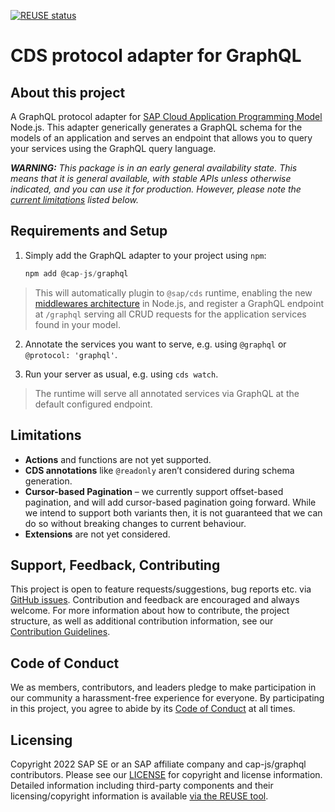 [![REUSE status](https://api.reuse.software/badge/github.com/cap-js/graphql)](https://api.reuse.software/info/github.com/cap-js/graphql)

# CDS protocol adapter for GraphQL

## About this project

A GraphQL protocol adapter for [SAP Cloud Application Programming Model](https://cap.cloud.sap) Node.js.
This adapter generically generates a GraphQL schema for the models of an application and serves an endpoint that allows you to query your services using the GraphQL query language.

_**WARNING:** This package is in an early general availability state. This means that it is general available, with stable APIs unless otherwise indicated, and you can use it for production. However, please note the [current limitations](#limitations) listed below._

## Requirements and Setup

1. Simply add the GraphQL adapter to your project using `npm`:
   ```js
   npm add @cap-js/graphql
   ```

> This will automatically plugin to `@sap/cds` runtime, enabling the new [middlewares architecture](https://cap.cloud.sap/docs/node.js/middlewares) in Node.js, and register a GraphQL endpoint at `/graphql` serving all CRUD requests for the application services found in your model. 
  
2. Annotate the services you want to serve, e.g. using `@graphql` or `@protocol: 'graphql'`.

3. Run your server as usual, e.g. using `cds watch`.
> The runtime will serve all annotated services via GraphQL at the default configured endpoint.

## Limitations

- **Actions** and functions are not yet supported.
- **CDS annotations** like `@readonly` aren’t considered during schema generation.
- **Cursor-based Pagination** &ndash; we currently support offset-based pagination, and will add cursor-based pagination going forward. While we intend to support both variants then, it is not guaranteed that we can do so without breaking changes to current behaviour.
- **Extensions** are not yet considered.

## Support, Feedback, Contributing

This project is open to feature requests/suggestions, bug reports etc. via [GitHub issues](https://github.com/cap-js/graphql/issues). Contribution and feedback are encouraged and always welcome. For more information about how to contribute, the project structure, as well as additional contribution information, see our [Contribution Guidelines](CONTRIBUTING.md).

## Code of Conduct

We as members, contributors, and leaders pledge to make participation in our community a harassment-free experience for everyone. By participating in this project, you agree to abide by its [Code of Conduct](CODE_OF_CONDUCT.md) at all times.

## Licensing

Copyright 2022 SAP SE or an SAP affiliate company and cap-js/graphql contributors. Please see our [LICENSE](LICENSE) for copyright and license information. Detailed information including third-party components and their licensing/copyright information is available [via the REUSE tool](https://api.reuse.software/info/github.com/cap-js/graphql).
